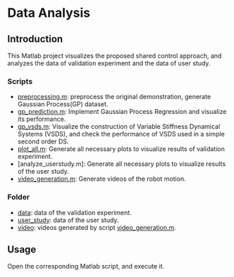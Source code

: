 # Data Analysis 

## Introduction


This Matlab project visualizes the proposed shared control approach, and analyzes the data of validation experiment and the data of user study. 

### Scripts
* [preprocessing.m](preprocessing.m): preprocess the original demonstration, generate Gaussian Process(GP) dataset.
* [gp_prediction.m](gp_prediction.m): Implement Gaussian Process Regression and visualize its performance.
* [gp_vsds.m](gp_vsds.m): Visualize the construction of Variable Stiffness Dynamical Systems (VSDS), and check the performance of VSDS used in a simple second order DS.
* [plot_all.m](plot_all.m): Generate all necessary plots to visualize results of validation experiment.  
* [analyze_userstudy.m]: Generate all necessary plots to visualize results of the user study.
* [video_generation.m](video_generation.m): Generate videos of the robot motion. 

### Folder 
* [data](data/): data of the validation experiment.
* [user_study](user_study/): data of the user study.
* [video](video/): videos generated by script [video_generation.m](video_generation.m).

## Usage

Open the corresponding Matlab script, and execute it. 